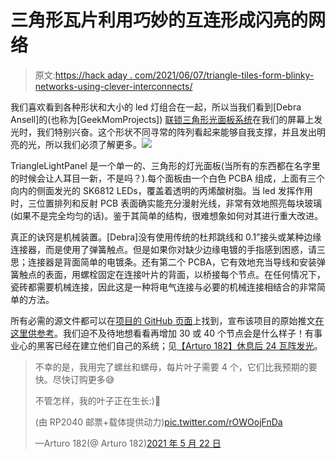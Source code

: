 # 三角形瓦片利用巧妙的互连形成闪亮的网络

> 原文:[https://hack aday . com/2021/06/07/triangle-tiles-form-blinky-networks-using-clever-interconnects/](https://hackaday.com/2021/06/07/triangle-tiles-form-blinky-networks-using-clever-interconnects/)

我们喜欢看到各种形状和大小的 led 灯组合在一起，所以当我们看到[Debra Ansell]的(也称为[GeekMomProjects]) [联锁三角形光面板系统](https://github.com/geekmomprojects/TriangleLightPanel)在我们的屏幕上发光时，我们特别兴奋。这个形状不同寻常的阵列看起来能够自我支撑，并且发出明亮的光，所以我们必须了解更多。![](../Images/3503dedd6ac7e2e3c5787c72e58392eb.png)

TriangleLightPanel 是一个单一的、三角形的灯光面板(当所有的东西都在名字里的时候会让人耳目一新，不是吗？).每个面板由一个白色 PCBA 组成，上面有三个向内的侧面发光的 SK6812 LEDs，覆盖着透明的丙烯酸树脂。当 led 发挥作用时，三位置排列和反射 PCB 表面确实能充分漫射光线，非常有效地照亮每块玻璃(如果不是完全均匀的话)。鉴于其简单的结构，很难想象如何对其进行重大改进。

真正的诀窍是机械装置。[Debra]没有使用传统的杜邦跳线和 0.1”接头或某种边缘连接器，而是使用了弹簧触点。但是如果你对缺少边缘电镀的手指感到困惑，请三思；连接器是背面简单的电镀条。还有第二个 PCBA，它有效地充当导线和安装弹簧触点的表面，用螺栓固定在连接叶片的背面，以桥接每个节点。在任何情况下，瓷砖都需要机械连接，因此这是一种将电气连接与必要的机械连接相结合的非常简单的方法。

所有必需的源文件都可以在[项目的 GitHub 页面](https://github.com/geekmomprojects/TriangleLightPanel)上找到，宣布该项目的原始推文[在这里供参考](https://twitter.com/GeekMomProjects/status/1270077982439124993?s=19)。我们迫不及待地想看看再增加 30 或 40 个节点会是什么样子！有事业心的黑客已经在建立他们自己的系统；见[【Arturo 182】休息后 24 瓦阵发光](https://twitter.com/arturo182/status/1396133968488054789)。

> 不幸的是，我用完了螺丝和螺母，每片叶子需要 4 个，它们比我预期的要快。尽快订购更多😅
> 
> 不管怎样，我的叶子正在生长:)🌿
> 
> (由 RP2040 邮票+载体提供动力)[pic.twitter.com/rOWOojFnDa](https://t.co/rOWOojFnDa)
> 
> —Arturo 182(@ Arturo 182)[2021 年 5 月 22 日](https://twitter.com/arturo182/status/1396133968488054789?ref_src=twsrc%5Etfw)